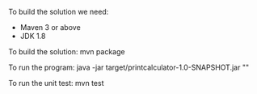 To build the solution we need:
* Maven 3 or above
* JDK 1.8

To build the solution:
mvn package

To run the program:
java -jar target/printcalculator-1.0-SNAPSHOT.jar "<inputfilepath>"

To run the unit test:
mvn test
